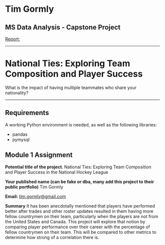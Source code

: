 # Tim Gormly
## MS Data Analysis - Capstone Project

[Report:](https://www.overleaf.com/read/qgdzxhsjpvdg#9be92b)
<hr>

# National Ties: Exploring Team Composition and Player Success

What is the impact of having multiple teammates who share your nationality?

<hr>

## Requirements
A working Python environment is needed, as well as the following libraries:
<ul> 
<li>pandas</li>
<li>pymysql</li>
</ul>

## Module 1 Assignment

<strong>Potential title of the project. </strong>
National Ties: Exploring Team Composition and Player Success in the National Hockey League

<strong>Your published name (can be fake or dba, many add this project to their public portfolio)</strong>
Tim Gormly

<strong>Email:</strong> tim.gormly@gmail.com

<strong>Summary</strong>
It has been anecdotally mentioned that players have performed better after trades and other roster updates resulted in them having more fellow countrymen on their team, particularly when the players are not from the United States and Canada.  This project will explore that notion by comparing player performance over their career with the percentage of fellow countrymen on their team.  This will be compared to other metrics to determine how strong of a correlation there is.